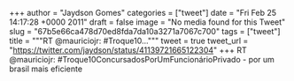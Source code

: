 
+++
author = "Jaydson Gomes"
categories = ["tweet"]
date = "Fri Feb 25 14:17:28 +0000 2011"
draft = false
image = "No media found for this Tweet"
slug = "67b5e66ca478d70ed8fda7da10a3271a7067c700"
tags = ["tweet"]
title = """RT @mauriciojr: #Troque10..."""
tweet = true
tweet_url = "https://twitter.com/jaydson/status/41139721665122304"
+++
RT @mauriciojr: #Troque10ConcursadosPorUmFuncionárioPrivado - por um brasil mais eficiente
